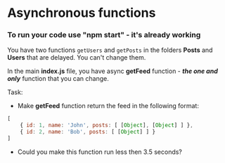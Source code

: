 <h1>Asynchronous functions</h1>

<h3>To run your code use "npm start" - it's already working</h3>

You have two functions `getUsers` and `getPosts` in the folders **Posts** and **Users** that are delayed. You can't change them.

In the main **index.js** file, you have async **getFeed** function - **_the one and only_** function that you can change.

Task:
- Make **getFeed** function return the feed in the following format:
```js
[
    { id: 1, name: 'John', posts: [ [Object], [Object] ] },
    { id: 2, name: 'Bob', posts: [ [Object] ] }
]
```
- Could you make this function run less then 3.5 seconds?
